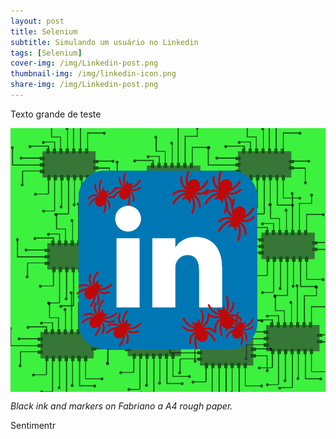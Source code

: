 ```yaml
---
layout: post
title: Selenium
subtitle: Simulando um usuário no Linkedin
tags: [Selenium]
cover-img: /img/Linkedin-post.png
thumbnail-img: /img/linkedin-icon.png
share-img: /img/Linkedin-post.png
---
```


Texto grande de teste

<img src="/img/Linkedin-post.png" alt="Selenium" align="center"/>

*Black ink and markers on Fabriano a A4 rough paper.*

Sentimentr


